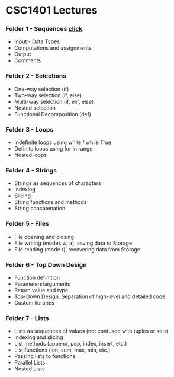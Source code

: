 # CSC1401 Lectures

### Folder 1 - Sequences [click](1-sequences/)
- Input - Data Types
- Computations and assignments
- Output
- Comments

### Folder 2 - Selections
- One-way selection (if)
- Two-way selection (if, else)
- Multi-way selection (if, elif, else)
- Nested selection
- Functional Decomposition (def)

### Folder 3 - Loops
- Indefinite loops using while / while True
- Definite loops using for in range
- Nested loops

### Folder 4 - Strings
- Strings as sequences of characters
- Indexing
- Slicing
- String functions and methods
- String concatenation

### Folder 5 - Files
- File opening and closing
- File writing (modes w, a), saving data to Storage
- File reading (mode r), recovering data from Storage

### Folder 6 - Top Down Design
- Function definition
- Parameters/arguments
- Return value and type
- Top-Down Design.  Separation of high-level and detailed code
- Custom libraries

### Folder 7 - Lists
- Lists as sequences of values (not confused with tuples or sets)
- Indexing and slicing
- List methods (append, pop, index, insert, etc.)
- List functions (len, sum, max, min, etc.)
- Passing lists to functions
- Parallel Lists
- Nested Lists
